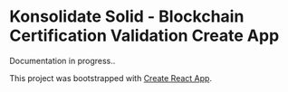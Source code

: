 # Konsolidate Solid - Blockchain Certification Validation Create App

Documentation in progress..


This project was bootstrapped with [Create React App](https://github.com/facebook/create-react-app).
